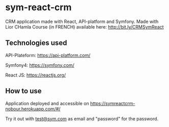 # sym-react-crm
CRM application made with React, API-platform and Symfony. Made with Lior CHamla Course (in FRENCH) available here: http://bit.ly/CRMSymReact

## Technologies used


API-Plateform: https://api-platform.com/


Symfony4: https://symfony.com/

React JS: https://reactjs.org/


## How to use

Application deployed and accessible on https://symreactcrm-nobour.herokuapp.com/#/

Try it out with test@sym.com as email and "password" for the password.
